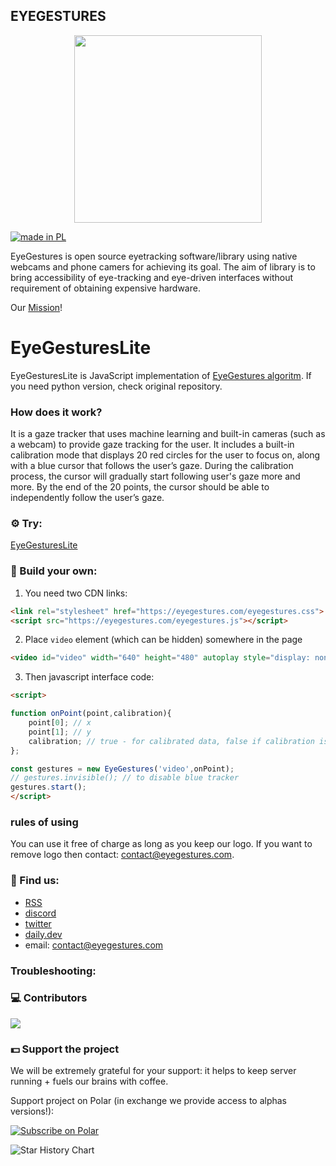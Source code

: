 ## EYEGESTURES
<p align="center">
  <picture>
    <source srcset="https://github.com/NativeSensors/EyeGestures/assets/40773550/ddfc8b96-5a7e-4487-9307-6fbd62e8915e" media="(prefers-color-scheme: light)"/>   
    <source srcset="https://github.com/NativeSensors/EyeGestures/assets/40773550/6d42b8a2-24ea-4cbc-bdb0-ad688ee26c36" media="(prefers-color-scheme: dark)"/>    
   <img width="300px" height="300px"/>
  </picture>
</p>

<a href="https://github.com/pedromxavier/flag-badges">
    <img src="https://raw.githubusercontent.com/pedromxavier/flag-badges/main/badges/PL.svg" alt="made in PL">
</a>

EyeGestures is open source eyetracking software/library using native webcams and phone camers for achieving its goal. The aim of library is to bring accessibility of eye-tracking and eye-driven interfaces without requirement of obtaining expensive hardware.

Our [Mission](https://github.com/NativeSensors/EyeGestures/blob/main/MISSION.md)! 

# EyeGesturesLite

EyeGesturesLite is JavaScript implementation of [EyeGestures algoritm](https://github.com/NativeSensors/EyeGestures). If you need python version, check original repository.

### How does it work?

It is a gaze tracker that uses machine learning and built-in cameras (such as a webcam) to provide gaze tracking for the user. It includes a built-in calibration mode that displays 20 red circles for the user to focus on, along with a blue cursor that follows the user’s gaze. During the calibration process, the cursor will gradually start following user's gaze more and more. By the end of the 20 points, the cursor should be able to independently follow the user’s gaze.

### ⚙️ Try:

[EyeGesturesLite](https://eyegestures.com/tryLite)

### 🔧 Build your own:

1. You need two CDN links:
```html
<link rel="stylesheet" href="https://eyegestures.com/eyegestures.css">  
<script src="https://eyegestures.com/eyegestures.js"></script>
```

2. Place `video` element (which can be hidden) somewhere in the page
```html
<video id="video" width="640" height="480" autoplay style="display: none;"></video>
```

3. Then javascript interface code:
```html
<script>

function onPoint(point,calibration){
    point[0]; // x
    point[1]; // y
    calibration; // true - for calibrated data, false if calibration is ongoing
};

const gestures = new EyeGestures('video',onPoint);
// gestures.invisible(); // to disable blue tracker
gestures.start();
</script>
```

### rules of using

You can use it free of charge as long as you keep our logo. If you want to remove logo then contact: contact@eyegestures.com. 

### 📇 Find us:
- [RSS](https://polar.sh/NativeSensors/rss?auth=eyJhbGciOiJIUzI1NiIsInR5cCI6IkpXVCJ9.eyJwYXRfaWQiOiJkMDYxMDFiOC0xYzYyLTQ1MTYtYjg3YS03NTFhOTM3OTIxZmUiLCJzY29wZXMiOiJhcnRpY2xlczpyZWFkIiwidHlwZSI6ImF1dGgiLCJleHAiOjE3NDMxNjg3ODh9.djoi5ARWHr-xFW_XJ6Fwal3JUT1fAbvx4Npl-daBC5U)
- [discord](https://discord.gg/sqKdKBJ6)
- [twitter](https://twitter.com/PW4ltz)
- [daily.dev](https://dly.to/JEe1Sz6vLey)
- email: contact@eyegestures.com

### Troubleshooting:


### 💻 Contributors

<a href="https://github.com/OWNER/REPO/graphs/contributors">
  <img src="https://contrib.rocks/image?repo=NativeSensors/EyeGesturesLite" />
</a>

### 💵 Support the project 

We will be extremely grateful for your support: it helps to keep server running + fuels our brains with coffee. 

Support project on Polar (in exchange we provide access to alphas versions!):

<a href="https://polar.sh/NativeSensors"><picture><source media="(prefers-color-scheme: dark)" srcset="https://polar.sh/embed/subscribe.svg?org=NativeSensors&label=Subscribe&darkmode"><img alt="Subscribe on Polar" src="https://polar.sh/embed/subscribe.svg?org=NativeSensors&label=Subscribe"></picture></a>

<picture>
  <source
    media="(prefers-color-scheme: dark)"
    srcset="
      https://api.star-history.com/svg?repos=NativeSensors/EyeGestures&type=Date&theme=dark
    "
  />
  <source
    media="(prefers-color-scheme: light)"
    srcset="
      https://api.star-history.com/svg?repos=NativeSensors/EyeGestures&type=Date
    "
  />
  <img
    alt="Star History Chart"
    src="https://api.star-history.com/svg?repos=NativeSensors/EyeGestures&type=Date"
  />
</picture>
